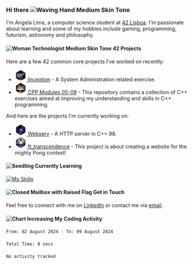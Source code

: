 ### Hi there <img src="https://raw.githubusercontent.com/Tarikul-Islam-Anik/Animated-Fluent-Emojis/master/Emojis/Hand%20gestures/Waving%20Hand%20Medium%20Skin%20Tone.png" alt="Waving Hand Medium Skin Tone" width="35" height="35" />

I'm Angela Lima, a computer science student at [42 Lisboa](https://www.42lisboa.com/). I'm passionate about learning and some of my hobbies include gaming, programming, futurism, astronomy and philosophy.

#### <img src="https://raw.githubusercontent.com/Tarikul-Islam-Anik/Animated-Fluent-Emojis/master/Emojis/People%20with%20professions/Woman%20Technologist%20Medium%20Skin%20Tone.png" alt="Woman Technologist Medium Skin Tone" width="25" height="25" /> 42 Projects

Here are a few 42 common core projects I've worked on recently: 
- <a href="https://github.com/angelamcosta/inception" target="_blank"><img width=32 src="https://raw.githubusercontent.com/angelamcosta/angelamcosta/main/42_badges/inceptionm.png"> Inception</a> - A System Administration related exercise.
- <a href="https://github.com/angelamcosta/cpp" target="_blank"><img width=32 src="https://raw.githubusercontent.com/angelamcosta/angelamcosta/main/42_badges/cppm.png"> CPP Modules 05-09</a> - This repository contains a collection of C++ exercises aimed at improving my understanding and skills in C++ programming.

And here are the projects I'm currently working on:
- <a href="https://github.com/angelamcosta/webserv" target="_blank"><img width=32 src="https://raw.githubusercontent.com/angelamcosta/angelamcosta/main/42_badges/webservn.png"> Webserv</a> - A HTTP server in C++ 98.
- <a href="https://github.com/angelamcosta/ft_transcendence" target="_blank"><img width=32 src="https://raw.githubusercontent.com/angelamcosta/angelamcosta/main/42_badges/ft_transcendencen.png"> ft_transcendence</a> - This project is about creating a website for the mighty Pong contest!

#### <img src="https://raw.githubusercontent.com/Tarikul-Islam-Anik/Animated-Fluent-Emojis/master/Emojis/Animals/Seedling.png" alt="Seedling" width="25" height="25" /> Currently Learning

[![My Skills](https://skillicons.dev/icons?i=c,golang,docker,cpp,python,nodejs,bash&theme=dark)](https://skillicons.dev)

#### <img src="https://raw.githubusercontent.com/Tarikul-Islam-Anik/Animated-Fluent-Emojis/master/Emojis/Objects/Closed%20Mailbox%20with%20Raised%20Flag.png" alt="Closed Mailbox with Raised Flag" width="25" height="25" /> Get in Touch

Feel free to connect with me on [LinkedIn](https://www.linkedin.com/in/angelamcostalima/) or contact me via [email](mailto:angelamcostalima@icloud.com).

#### <img src="https://raw.githubusercontent.com/Tarikul-Islam-Anik/Animated-Fluent-Emojis/master/Emojis/Objects/Chart%20Increasing.png" alt="Chart Increasing" width="25" height="25" /> My Coding Activity

<!--START_SECTION:waka-->

```txt
From: 02 August 2024 - To: 09 August 2024

Total Time: 0 secs

No activity tracked
```

<!--END_SECTION:waka-->
